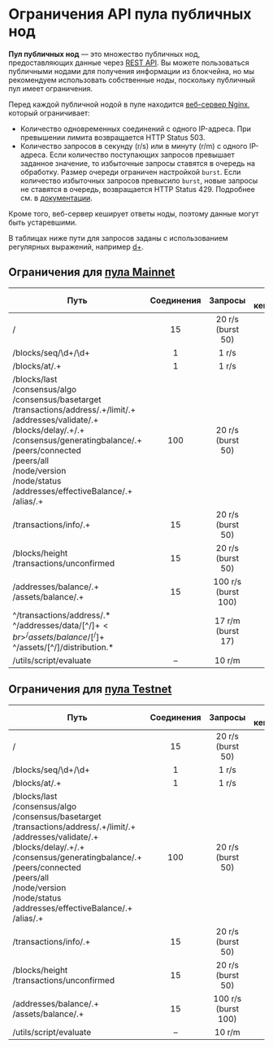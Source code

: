 # Ограничения API пула публичных нод

**Пул публичных нод** — это множество публичных нод, предоставляющих данные через [REST API](/ru/waves-node/node-api/). Вы можете пользоваться публичными нодами для получения информации из блокчейна, но мы рекомендуем использовать собственные ноды, поскольку публичный пул имеет ограничения.

Перед каждой публичной нодой в пуле находится <a href="https://www.nginx.com/">веб-сервер Nginx</a>, который ограничивает:
* Количество одновременных соединений с одного IP-адреса. При превышении лимита возвращается HTTP Status 503.
* Количество запросов в секунду (r/s) или в минуту (r/m) с одного IP-адреса. Если количество поступающих запросов превышает заданное значение, то избыточные запросы ставятся в очередь на обработку. Размер очереди ограничен настройкой `burst`. Если количество избыточных запросов превысило `burst`, новые запросы не ставятся в очередь, возвращается HTTP Status 429. Подробнее см. в <a href="http://nginx.org/ru/docs/http/ngx_http_limit_req_module.html">документации</a>.

Кроме того, веб-сервер кеширует ответы ноды, поэтому данные могут быть устаревшими.

В таблицах ниже пути для запросов заданы с использованием регулярных выражений, например [d+](https://stackoverflow.com/questions/2841550/what-does-d-mean-in-regular-expression-terms).

## Ограничения для [пула Mainnet](https://nodes.wavesnodes.com/)

| Путь | Соединения | Запросы | Время кеширования |
| --- | :---: | :---: | :---: |
| / | 15 | 20 r/s (burst 50) | 1 s |
| /blocks/seq/\d+/\d+ | 1 | 1 r/s | 5 s |
| /blocks/at/.+ | 1 | 1 r/s | 30 s |
|/blocks/last<br/>/consensus/algo<br/>/consensus/basetarget<br/>/transactions/address/.+/limit/.+<br/>/addresses/validate/.+<br/>/blocks/delay/.+/.+<br/>/consensus/generatingbalance/.+<br/>/peers/connected<br/>/peers/all<br/>/node/version<br/>/node/status<br/>/addresses/effectiveBalance/.+<br/>/alias/.+ | 100| 20 r/s (burst 50) | 1 s |
| /transactions/info/.+ | 15 | 20 r/s (burst 50) | 1 m |
| /blocks/height<br/>/transactions/unconfirmed | 15 | 20 r/s (burst 50) | 15 s |
| /addresses/balance/.+<br/>/assets/balance/.+ | 15 | 100 r/s (burst 100) | 3 s |
| ^/transactions/address/.\*<br/>^/addresses/data/[^/]+$<br>^/assets/balance/[^/]+$<br>^/assets/[^/]/distribution.\* | | 17 r/m (burst 17) | – |
| /utils/script/evaluate | – | 10 r/m | – |

## Ограничения для [пула Testnet](https://nodes-testnet.wavesnodes.com/)

| Путь | Соединения | Запросы | Время кеширования |
| --- | :---: | :---: | :---: |
| / | 15 | 20 r/s (burst 50) | 1 s |
| /blocks/seq/\d+/\d+ | 1 | 1 r/s | 5 s |
| /blocks/at/.+ | 1 | 1 r/s | 30 s |
|/blocks/last<br/>/consensus/algo<br/>/consensus/basetarget<br/>/transactions/address/.+/limit/.+<br/>/addresses/validate/.+<br/>/blocks/delay/.+/.+<br/>/consensus/generatingbalance/.+<br/>/peers/connected<br/>/peers/all<br/>/node/version<br/>/node/status<br/>/addresses/effectiveBalance/.+<br/>/alias/.+ | 100| 20 r/s (burst 50) | 1 s |
| /transactions/info/.+ | 15 | 20 r/s (burst 50) | 1 m |
| /blocks/height<br/>/transactions/unconfirmed | 15 | 20 r/s (burst 50) | 15 s |
| /addresses/balance/.+<br/>/assets/balance/.+ | 15 | 100 r/s (burst 100) | 3 s |
| /utils/script/evaluate | – | 10 r/m | – |
